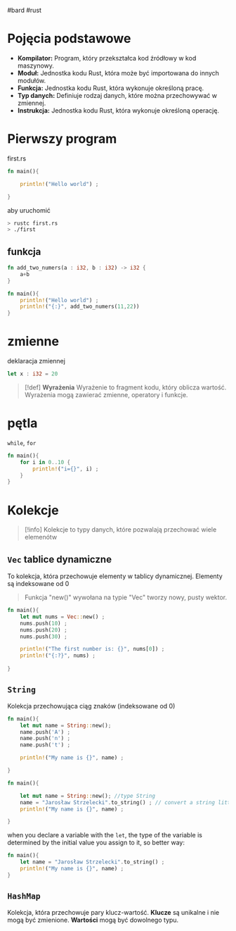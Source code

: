 #bard  #rust 


# Pojęcia podstawowe

- **Kompilator:** Program, który przekształca kod źródłowy w kod maszynowy.
- **Moduł:** Jednostka kodu Rust, która może być importowana do innych modułów.
- **Funkcja:** Jednostka kodu Rust, która wykonuje określoną pracę.
- **Typ danych:** Definiuje rodzaj danych, które można przechowywać w zmiennej.
- **Instrukcja:** Jednostka kodu Rust, która wykonuje określoną operację.


# Pierwszy program

first.rs
```rust
fn main(){

    println!("Hello world") ;

}
```

aby uruchomić
```bash
> rustc first.rs
> ./first


```

## funkcja
```rust
fn add_two_numers(a : i32, b : i32) -> i32 {
    a+b
}

fn main(){
    println!("Hello world") ;
    println!("{:}", add_two_numers(11,22))
}
```


# zmienne
deklaracja zmiennej
```rust
let x : i32 = 20
```

>[!def] **Wyrażenia**
   Wyrażenie to fragment kodu, który oblicza wartość. Wyrażenia mogą zawierać zmienne, operatory i funkcje.


# pętla
`while`, `for`

```rust
fn main(){
    for i in 0..10 {
        println!("i={}", i) ;
    }
}
```




# Kolekcje
>[!info] Kolekcje
> to typy danych, które pozwalają przechować wiele elemenótw

## `Vec` tablice dynamiczne
To kolekcja, która przechowuje elementy w tablicy dynamicznej. Elementy są indeksowane od 0

  
> Funkcja "new()" wywołana na typie "Vec" tworzy nowy, pusty wektor.
> 
```rust
fn main(){
    let mut nums = Vec::new() ;
    nums.push(10) ;
    nums.push(20) ;
    nums.push(30) ;

    println!("The first number is: {}", nums[0]) ;
	println!("{:?}", nums) ;
  
}
```



## `String`
Kolekcja przechowująca ciąg znaków (indeksowane od 0)
```rust
fn main(){
    let mut name = String::new();
    name.push('A') ;
    name.push('n') ;
    name.push('t') ;

    println!("My name is {}", name) ;

}
```

```rust
fn main(){

    let mut name = String::new(); //type String
    name = "Jarosław Strzelecki".to_string() ; // convert a string litteral to String type
    println!("My name is {}", name) ;

}
```
when you declare a variable with the `let`, the type of the variable is determined by the initial value you assign to it, so better way:
```rust
fn main(){
    let name = "Jarosław Strzelecki".to_string() ;
    println!("My name is {}", name) ;
}
```

## `HashMap`
Kolekcja, która przechowuje pary klucz-wartość.
**Klucze** są unikalne i nie mogą być zmienione.
**Wartości** mogą być dowolnego typu.





